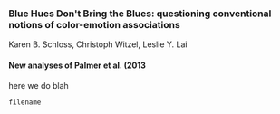 ### Blue Hues Don't Bring the Blues: questioning conventional notions of color-emotion associations
Karen B. Schloss, Christoph Witzel, Leslie Y. Lai


#### New analyses of Palmer et al. (2013
here we do blah

`filename`




